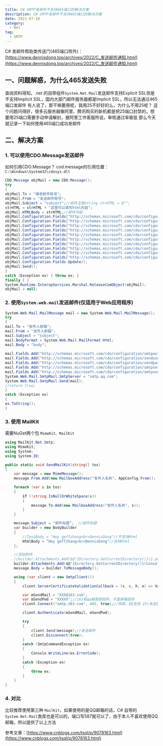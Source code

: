 ```yaml
---
title: C# SMTP发邮件不支持465端口的解决方案
description: C# SMTP发邮件不支持465端口的解决方案
date: 2021-07-10
category:
  - Net
tag:
  - SMTP
---
```


<!-- more -->

C# 发邮件帮助类传送门(465端口除外)： [https://www.dennisdong.top/archives/2022/C_发送邮件通知.html](https://www.dennisdong.top/archives/2022/C_发送邮件通知.html)

## 一、问题解惑，为什么465发送失败
查阅资料得知，.net 的自带组件`System.Net.Mail`发送邮件支持Explicit SSL但是不支持Implicit SSL，国内大部门邮件服务器都是Implicit SSL，所以无法通过465端口发邮件
有人说了，那干嘛要用呢，我用25不好好的么，为什么不用25呢？
这个问题问得好，很多云服务器像阿里、腾讯购买的新机都是把25端口封禁的，想要用25端口需要手动申请解封，据阿里工作客服所说，审核通过率极低
那么今天就记录一下如何使用465端口成功发邮件

## 二、解决方案
### 1. 可以使用CDO.Message发送邮件
如何引用CDO.Message？ cod.message的引用位置： `C:\Windows\System32\cdosys.dll`

```csharp
CDO.Message objMail = new CDO.Message();
try
{
objMail.To = "接收邮件账号";
objMail.From = "发送邮件账号";
objMail.Subject = "subject";//邮件主题string strHTML = @"";
strHTML = strHTML + "这里可以填写html内容";
objMail.HTMLBody = strHTML;//邮件内容
objMail.Configuration.Fields["http://schemas.microsoft.com/cdo/configuration/smtpserverport"].Value = 465;//设置端口
objMail.Configuration.Fields["http://schemas.microsoft.com/cdo/configuration/smtpserver"].Value = "smtp.qq.com";
objMail.Configuration.Fields["http://schemas.microsoft.com/cdo/configuration/sendemailaddress"].Value = "发送邮件账号";
objMail.Configuration.Fields["http://schemas.microsoft.com/cdo/configuration/smtpuserreplyemailaddress"].Value = "发送邮件账号";
objMail.Configuration.Fields["http://schemas.microsoft.com/cdo/configuration/smtpaccountname"].Value = "发送邮件账号";
objMail.Configuration.Fields["http://schemas.microsoft.com/cdo/configuration/sendusername"].Value = "发送邮件账号";
objMail.Configuration.Fields["http://schemas.microsoft.com/cdo/configuration/sendpassword"].Value = "发送邮件账号登录密码";
objMail.Configuration.Fields["http://schemas.microsoft.com/cdo/configuration/sendusing"].Value = 2;
objMail.Configuration.Fields["http://schemas.microsoft.com/cdo/configuration/smtpauthenticate"].Value = 1;
objMail.Configuration.Fields["http://schemas.microsoft.com/cdo/configuration/smtpusessl"].Value = "true";//这一句指示是否使用ssl
objMail.Configuration.Fields.Update();
objMail.Send();
}
catch (Exception ex) { throw ex; }
finally { }
System.Runtime.InteropServices.Marshal.ReleaseComObject(objMail);
objMail = null;
```
### 2. 使用`System.web.mail`发送邮件(仅适用于Web应用程序)

```csharp
System.Web.Mail.MailMessage mail = new System.Web.Mail.MailMessage();
try
{
mail.To = "收件人邮箱";
mail.From = "发件人邮箱";
mail.Subject = "subject";
mail.BodyFormat = System.Web.Mail.MailFormat.Html;
mail.Body = "body";
    
mail.Fields.Add("http://schemas.microsoft.com/cdo/configuration/smtpauthenticate", "1"); //basic authentication
mail.Fields.Add("http://schemas.microsoft.com/cdo/configuration/sendusername", "发件人邮箱"); //set your username here
mail.Fields.Add("http://schemas.microsoft.com/cdo/configuration/sendpassword", "发件人邮箱密码"); //set your password here
mail.Fields.Add("http://schemas.microsoft.com/cdo/configuration/smtpserverport", 465);//set port
mail.Fields.Add("http://schemas.microsoft.com/cdo/configuration/smtpusessl", "true");//set is ssl
System.Web.Mail.SmtpMail.SmtpServer = "smtp.qq.com";
System.Web.Mail.SmtpMail.Send(mail);
//return true;
}
catch (Exception ex)
{
ex.ToString();
}
```
### 3. 使用 MailKit
需要NuGet两个包 `MimeKit、MailKit`

```csharp
using MailKit.Net.Smtp;
using MimeKit;
using System;
using System.IO;

public static void SendMailKit(string[] tos)
{
    var message = new MimeMessage();
    message.From.Add(new MailboxAddress("发件人名称", AppConfig.From));

    foreach (var s in tos)
    {
        if (!string.IsNullOrWhiteSpace(s))
        {
            message.To.Add(new MailboxAddress("收件人名称", s));
        }
    }

    message.Subject = "邮件标题";  //邮件标题
    var builder = new BodyBuilder
    {
        //TextBody = "Hey geffzhang<br>DennisDong"//不支持Html
        HtmlBody = "Hey geffzhang<br>DennisDong"//支持Html
    };

    //添加附件
    //builder.Attachments.Add($@"{Directory.GetCurrentDirectory()}\1.png");//包含图片附件，或者正文中有图片会被当成垃圾邮件退回，所以不建议放图片内容（跟Mail类库框架无关）
    builder.Attachments.Add($@"{Directory.GetCurrentDirectory()}\ConsoleApp1.exe.config");
    message.Body = builder.ToMessageBody();

    using (var client = new SmtpClient())
    {
        client.ServerCertificateValidationCallback = (s, c, h, e) => true;

        var mSendMail = "XXX@163.com";
        var mSendPwd = "XXXXX";//163和qq都是授权码，不是邮箱密码
        client.Connect("smtp.163.com", 465, true);//网易、QQ支持 25(未加密)，465和587(SSL加密）

        client.Authenticate(mSendMail, mSendPwd);

        try
        {
            client.Send(message);//发送邮件
            client.Disconnect(true);
        }
        catch (SmtpCommandException ex)
        {
            Console.WriteLine(ex.ErrorCode);
        }
        catch (Exception ex)
        {
            throw ex;
        }
    }
}
```

### 4. 对比
比较推荐使用第三种 `MailKit`，如果使用的是QQ邮箱的话，C# 自带的`System.Net.Mail`类库也是可以的，端口写587就可以了，由于本人不喜欢使用QQ邮箱，所以提供了以上方法

参考文章：[https://www.cnblogs.com/tsql/p/9078163.html](https://www.cnblogs.com/tsql/p/9078163.html)